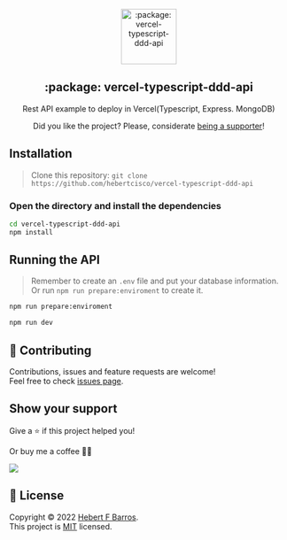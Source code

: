 <p align="center">
 <img width="100px" src="https://raw.githubusercontent.com/microsoft/TypeScript-Website/f407e1ae19e5e990d9901ac8064a32a8cc60edf0/packages/typescriptlang-org/static/branding/ts-logo-512.svg" align="center" alt=":package: vercel-typescript-ddd-api" />
 <h2 align="center">:package: vercel-typescript-ddd-api</h2>
 <p align="center">Rest API example to deploy in Vercel(Typescript, Express. MongoDB)</p>
</p>

<p align="center">Did you like the project? Please, considerate <a href="https://www.buymeacoffee.com/hebertcisco">being a supporter</a>!</p>

## Installation

> Clone this repository: `git clone https://github.com/hebertcisco/vercel-typescript-ddd-api`

### Open the directory and install the dependencies

```bash
cd vercel-typescript-ddd-api
npm install
```

## Running the API

> Remember to create an `.env` file and put your database information.
> Or run `npm run prepare:enviroment` to create it.

```bash
npm run prepare:enviroment
```

```sh
npm run dev
```

## 🤝 Contributing

Contributions, issues and feature requests are welcome!<br />Feel free to check [issues page](issues).

## Show your support

Give a ⭐️ if this project helped you!

Or buy me a coffee 🙌🏾

<a href="https://www.buymeacoffee.com/hebertcisco">
    <img src="https://img.buymeacoffee.com/button-api/?text=Buy me a coffee&emoji=&slug=hebertcisco&button_colour=FFDD00&font_colour=000000&font_family=Inter&outline_colour=000000&coffee_colour=ffffff" />
</a>

## 📝 License

Copyright © 2022 [Hebert F Barros](https://github.com/hebertcisco).<br />
This project is [MIT](LICENSE) licensed.
